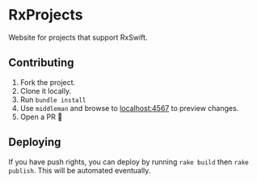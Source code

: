 # RxProjects

Website for projects that support RxSwift.

## Contributing

1. Fork the project.
2. Clone it locally.
3. Run `bundle install`
4. Use `middleman` and browse to [localhost:4567](localhost:4567) to preview changes.
5. Open a PR 🎉

## Deploying

If you have push rights, you can deploy by running `rake build` then `rake publish`. This will be automated eventually.
